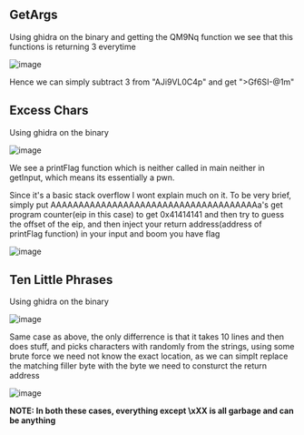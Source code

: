 ## GetArgs

Using ghidra on the binary and getting the QM9Nq function we see that this functions is returning 3 everytime

![image](https://user-images.githubusercontent.com/64488123/167406272-7e915208-7f75-4c83-862b-f5dac47286c9.png)

Hence we can simply subtract 3 from "AJi9VL0C4p" and get ">Gf6SI-@1m"

## Excess Chars

Using ghidra on the binary

![image](https://user-images.githubusercontent.com/64488123/167382960-81af125e-c456-41cd-9e12-49b400dc0428.png)

We see a printFlag function which is neither called in main neither in getInput, which means its essentially a pwn.

Since it's a basic stack overflow I wont explain much on it. To be very brief, simply put AAAAAAAAAAAAAAAAAAAAAAAAAAAAAAAAAAAAAa's get program counter(eip in this case) to get 0x41414141 and then try to guess the offset of the eip, and then inject your return address(address of printFlag function) in your input and boom you have flag

![image](https://user-images.githubusercontent.com/64488123/167383475-dc627ff7-4a50-47f3-8341-e20c3d4931b0.png)

## Ten Little Phrases

Using ghidra on the binary

![image](https://user-images.githubusercontent.com/64488123/167383823-8d15fa66-f2b5-4f73-b15a-4e4aa43568f3.png)

Same case as above, the only differrence is that it takes 10 lines and then does stuff, and picks characters with randomly from the strings, using some brute force we need not know the exact location, as we can simplt replace the matching filler byte with the byte we need to consturct the return address

![image](https://user-images.githubusercontent.com/64488123/167384898-f2f43e67-8fad-4568-8e71-8fc5fa6e63a2.png)


**NOTE: In both these cases, everything except \xXX is all garbage and can be anything**
